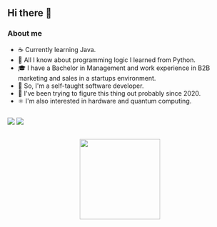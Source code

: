 ## Hi there 👋

### About me
- ☕ Currently learning Java.
- 🐍 All I know about programming logic I learned from Python.
- 🎓 I have a Bachelor in Management and work experience in B2B marketing and sales in a startups environment.
- 📖 So, I'm a self-taught software developer.
- 🧭 I've been trying to figure this thing out probably since 2020.
- ⚛️ I'm also interested in hardware and quantum computing.

<!--
<p>
### ✨ About you ✨
Sign my guestbook below!
  <a href="https://gist.github.com/miachafer/ec85cec5ef2a8f9937be7ea7d2341153">
    <img src="https://gist.githubusercontent.com/miachafer/ec85cec5ef2a8f9937be7ea7d2341153/raw/79c620d64b3fe9a97a324e82f703d9cd8ffdee00/my-guestbook.gif" alt="Sign my guestbook!">
  </a>
</p>
-->

  ##
  
  <div> 
 
  <a href = "mailto:miachafer@gmail.com"><img src="https://img.shields.io/badge/-Gmail-%23333?style=for-the-badge&logo=gmail&logoColor=red" target="_blank"></a>
  <a href="https://www.linkedin.com/in/schafermia" target="_blank"><img src="https://img.shields.io/badge/-LinkedIn-%230077B5?style=for-the-badge&logo=linkedin&logoColor=white" target="_blank"></a> 
 
</div>
  
  ##

<div align="center">
  <a href="https://github.com/miachafer">
    <!--
  <img height="180em" src="https://github-readme-stats.vercel.app/api?username=miachafer&show_icons=true&theme=dark&include_all_commits=true&count_private=true"/>
-->
  <img height="180em" src="https://github-readme-stats.vercel.app/api/top-langs/?username=miachafer&layout=compact&langs_count=7&theme=dark"/>
</div>
